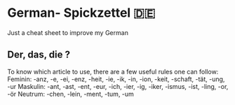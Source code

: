 # German- Spickzettel 🇩🇪

Just a cheat sheet to improve my German

## Der, das, die ?
To know which article to use, there are a few useful rules one can follow:
Feminin: -anz, -e, -ei, -enz, -heit, -ie, -ik, -in, -ion, -keit, -schaft, -tät, -ung, -ur
Maskulin: -ant, -ast, -ent, -eur, -ich, -ier, -ig, -iker, -ismus, -ist, -ling, -or, -ör
Neutrum: -chen, -lein, -ment, -tum, -um
